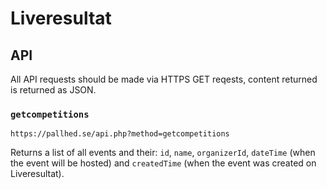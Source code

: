 # Liveresultat

## API
All API requests should be made via HTTPS GET reqests, content returned is returned as JSON.

### ``getcompetitions``
`https://pallhed.se/api.php?method=getcompetitions`

Returns a list of all events and their: ``id``, ``name``, ``organizerId``, ``dateTime`` (when the event will be hosted) and ``createdTime`` (when the event was created on Liveresultat).

